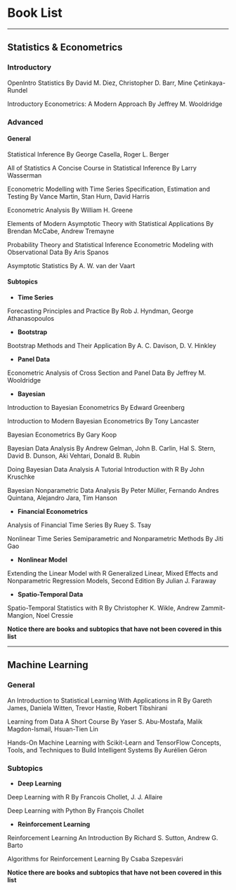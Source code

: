 # Book List

---

## Statistics & Econometrics

### Introductory


OpenIntro Statistics By David M. Diez, Christopher D. Barr, Mine Çetinkaya-Rundel 

Introductory Econometrics: A Modern Approach By Jeffrey M. Wooldridge


### Advanced

#### General

Statistical Inference By George Casella, Roger L. Berger

All of Statistics A Concise Course in Statistical Inference By Larry Wasserman

Econometric Modelling with Time Series Specification, Estimation and Testing By Vance Martin, Stan Hurn, David Harris

Econometric Analysis By William H. Greene

Elements of Modern Asymptotic Theory with Statistical Applications By Brendan McCabe, Andrew Tremayne

Probability Theory and Statistical Inference Econometric Modeling with Observational Data By Aris Spanos

Asymptotic Statistics By A. W. van der Vaart

#### Subtopics

- **Time Series**

Forecasting Principles and Practice By Rob J. Hyndman, George Athanasopoulos

- **Bootstrap**

Bootstrap Methods and Their Application By A. C. Davison, D. V. Hinkley

- **Panel Data**

Econometric Analysis of Cross Section and Panel Data By Jeffrey M. Wooldridge

- **Bayesian**

Introduction to Bayesian Econometrics By Edward Greenberg

Introduction to Modern Bayesian Econometrics By Tony Lancaster

Bayesian Econometrics By Gary Koop

Bayesian Data Analysis By Andrew Gelman, John B. Carlin, Hal S. Stern, David B. Dunson, Aki Vehtari, Donald B. Rubin

Doing Bayesian Data Analysis A Tutorial Introduction with R By John Kruschke

Bayesian Nonparametric Data Analysis By Peter Müller, Fernando Andres Quintana, Alejandro Jara, Tim Hanson

- **Financial Econometrics**

Analysis of Financial Time Series By Ruey S. Tsay

Nonlinear Time Series Semiparametric and Nonparametric Methods By Jiti Gao

- **Nonlinear Model**

Extending the Linear Model with R Generalized Linear, Mixed Effects and Nonparametric Regression Models, Second Edition By Julian J. Faraway

- **Spatio-Temporal Data**

Spatio-Temporal Statistics with R By Christopher K. Wikle, Andrew Zammit-Mangion, Noel Cressie

**Notice there are books and subtopics that have not been covered in this list** 

---

## Machine Learning

### General

An Introduction to Statistical Learning With Applications in R By Gareth James, Daniela Witten, Trevor Hastie, Robert Tibshirani

Learning from Data A Short Course By Yaser S. Abu-Mostafa, Malik Magdon-Ismail, Hsuan-Tien Lin

Hands-On Machine Learning with Scikit-Learn and TensorFlow Concepts, Tools, and Techniques to Build Intelligent Systems By Aurélien Géron

### Subtopics

- **Deep Learning**

Deep Learning with R By Francois Chollet, J. J. Allaire

Deep Learning with Python By François Chollet

- **Reinforcement Learning**

Reinforcement Learning An Introduction By Richard S. Sutton, Andrew G. Barto

Algorithms for Reinforcement Learning By Csaba Szepesvári

**Notice there are books and subtopics that have not been covered in this list** 

















